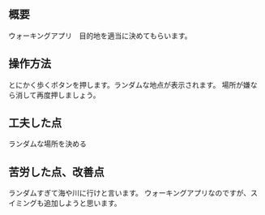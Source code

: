 ## 概要
ウォーキングアプリ　目的地を適当に決めてもらいます。
## 操作方法
とにかく歩くボタンを押します。ランダムな地点が表示されます。
場所が嫌なら消して再度押しましょう。
## 工夫した点
ランダムな場所を決める
## 苦労した点、改善点
ランダムすぎて海や川に行けと言います。
ウォーキングアプリなのですが、スイミングも追加しようと思います。
